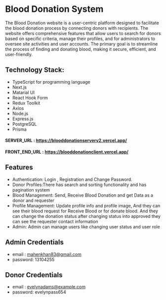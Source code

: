 # Blood Donation System

The Blood Donation website is a user-centric platform designed to facilitate the blood donation process by connecting donors with recipients. The website offers comprehensive features that allow users to search for donors based on specific criteria, manage their profiles, and for administrators to oversee site activities and user accounts. The primary goal is to streamline the process of finding and donating blood, making it secure, efficient, and user-friendly.

## Technology Stack:

- TypeScript for programming language
- Next.js
- Matarial UI
- React Hook Form
- Redux Toolkit
- Axios
- Node.js
- Express.js
- PostgreSQL
- Prisma

#### SERVER_URL : https://blooddonationserverv2.vercel.app/

#### FRONT_END_URL : https://blooddonationclient.vercel.app/

## Features

- Authentication: Login , Registration and Change Password.
- Donor Profiles:There has search and sorting functionality and has pagination system
- Blood Management: Send, Receive Blood Donation and get Data as a donor and requester
- Profile Management: Update profile info and profile image, And they can see their blood request for Receive Blood or for donate blood. And they can change the donation status after changing status into approved they can see the requester contact information
- Admin: Admin can manage users like changing user status and user role

## Admin Credentials

- email : mahenkhan83@gmail.com
- password: 13104255

## Donor Credentials

- email : evelynadams@example.com
- password: evelynpass654
